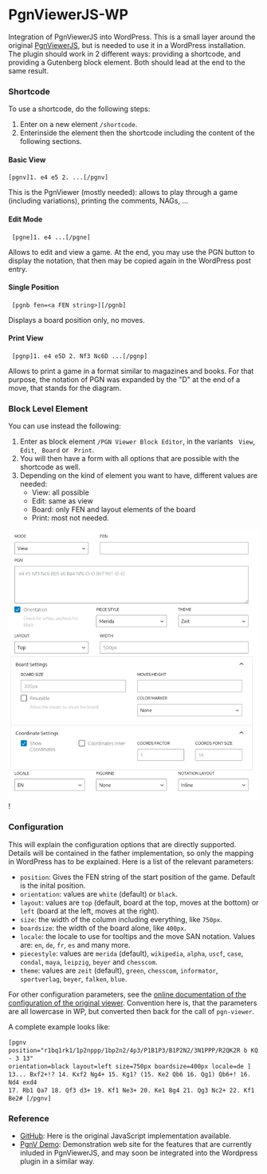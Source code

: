 PgnViewerJS-WP
==============

Integration of PgnViewerJS into WordPress. This is a small layer around the original [PgnViewerJS](https://github.com/mliebelt/PgnViewerJS), but is needed to use it in a WordPress installation. The plugin should work in 2 different ways: providing a shortcode, and providing a Gutenberg block element. Both should lead at the end to the same result.

### Shortcode

To use a shortcode, do the following steps:

1. Enter on a new element `/shortcode`.
2. Enterinside the element then the shortcode including the content of the following sections.

#### Basic View ####

    [pgnv]1. e4 e5 2. ...[/pgnv]

This is the PgnViewer (mostly needed): allows to play through a game (including variations),
     printing the comments, NAGs, ...

#### Edit Mode ####

     [pgne]1. e4 ...[/pgne]

Allows to edit and view a game. At the end, you may use the PGN button to display the notation,
     that then may be copied again in the WordPress post entry.

#### Single Position ####

     [pgnb fen=<a FEN string>][/pgnb]

Displays a board position only, no moves.


#### Print View ####

     [pgnp]1. e4 e5D 2. Nf3 Nc6D ...[/pgnp]

Allows to print a game in a format similar to magazines and books. For that purpose, the notation
     of PGN was expanded by the "D" at the end of a move, that stands for the diagram.

### Block Level Element

You can use instead the following:

1. Enter as block element `/PGN Viewer Block Editor`, in the variants ` View`, ` Edit`, ` Board` or ` Print`.
2. You will then have a form with all options that are possible with the shortcode as well.
3. Depending on the kind of element you want to have, different values are needed:
    * View: all possible
    * Edit: same as view
    * Board: only FEN and layout elements of the board
    * Print: most not needed.

![Example Block Editor for PNG](block-editor.png)!

### Configuration ###

This will explain the configuration options that are directly supported. Details will be contained in the father implementation, so only the mapping in WordPress has to be explained. Here is a list of the relevant parameters:

* `position`: Gives the FEN string of the start position of the game. Default is the inital position.
* `orientation`: values are `white` (default) or `black`.
* `layout`: values are `top` (default, board at the top, moves at the bottom) or `left` (board at the left, moves at the right).
* `size`: the width of the column including everything, like `750px`.
* `boardsize`: the width of the board alone, like `400px`.
* `locale`: the locale to use for tooltips and the move SAN notation. Values are: `en`, `de`, `fr`, `es` and many more.
* `piecestyle`: values are `merida` (default), `wikipedia`, `alpha`, `uscf`, `case`, `condal`, `maya`, `leipzig`, `beyer` and `chesscom`.
* `theme`: values are `zeit` (default), `green`, `chesscom`, `informator`, `sportverlag`, `beyer`, `falken`, `blue`.

For other configuration parameters, see the [online documentation of the configuration of the original viewer](https://mliebelt.github.io/pgn-viewer/docu.html). Convention here is, that the parameters are all lowercase in WP, but converted then back for the call of `pgn-viewer`.

A complete example looks like:

    [pgnv position="r1bq1rk1/1p2nppp/1bp2n2/4p3/P1B1P3/B1P2N2/3N1PPP/R2QK2R b KQ - 3 13"
    orientation=black layout=left size=750px boardsize=400px locale=de ]
    13... Bxf2+!? 14. Kxf2 Ng4+ 15. Kg1? (15. Ke2 Qb6 16. Qg1) Qb6+! 16. Nd4 exd4
    17. Rb1 Qa7 18. Qf3 d3+ 19. Kf1 Ne3+ 20. Ke1 Bg4 21. Qg3 Nc2+ 22. Kf1 Be2# [/pgnv]

### Reference ###

* [GitHub](https://github.com/mliebelt/PgnViewerJS): Here is the original JavaScript implementation available.
* [PgnV Demo](https://mliebelt.github.io/PgnViewerJS/examples.html#1000): Demonstration web site for the features that are currently inluded in PgnViewerJS, and may soon be integrated into the Wordpress plugin in a similar way.
